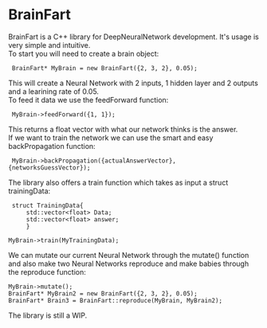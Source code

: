 

# BrainFart
BrainFart is a C++ library for DeepNeuralNetwork development. It's usage is very simple and intuitive.    
To start you will need to create a brain object:


     BrainFart* MyBrain = new BrainFart({2, 3, 2}, 0.05);  

This will create a Neural Network with 2 inputs, 1 hidden layer and 2 outputs and a learining rate of 0.05.  
To feed it data we use the feedForward function:


     MyBrain->feedForward({1, 1});  

This returns a float vector with what our network thinks is the answer.  
If we want to train the network we can use the smart and easy backPropagation function:


     MyBrain->backPropagation({actualAnswerVector}, {networksGuessVector});  

The library also offers a train function which takes as input a struct trainingData:

	 struct TrainingData{
		 std::vector<float> Data;
		 std::vector<float> answer;
		 }
	
	MyBrain->train(MyTrainingData);


We can mutate our current Neural Network through the mutate() function and also make two Neural Networks reproduce and make babies through the reproduce function:

    MyBrain->mutate();
    BrainFart* MyBrain2 = new BrainFart({2, 3, 2}, 0.05);
    BrainFart* Brain3 = BrainFart::reproduce(MyBrain, MyBrain2);


The library is still a WIP.
